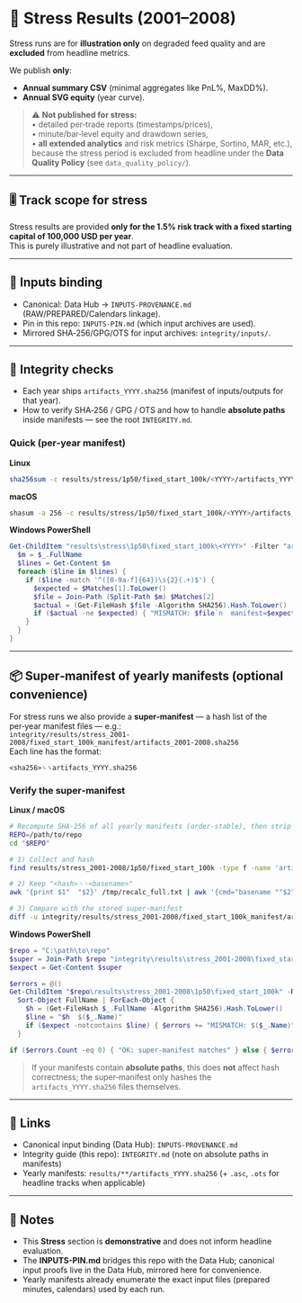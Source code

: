 # 🧪 Stress Results (2001–2008)

Stress runs are for **illustration only** on degraded feed quality and are **excluded** from headline metrics.

We publish **only**:
- **Annual summary CSV** (minimal aggregates like PnL%, MaxDD%).
- **Annual SVG equity** (year curve).

> ⚠️ **Not published for stress:**  
> • detailed per‑trade reports (timestamps/prices),  
> • minute/bar‑level equity and drawdown series,  
> • **all extended analytics** and risk metrics (Sharpe, Sortino, MAR, etc.),  
> because the stress period is excluded from headline under the **Data Quality Policy** (see `data_quality_policy/`).

---

## 🎚️ Track scope for stress
Stress results are provided **only for the 1.5% risk track with a fixed starting capital of 100,000 USD per year**.  
This is purely illustrative and not part of headline evaluation.

---

## 🔗 Inputs binding
- Canonical: Data Hub → `INPUTS-PROVENANCE.md` (RAW/PREPARED/Calendars linkage).  
- Pin in this repo: `INPUTS-PIN.md` (which input archives are used).  
- Mirrored SHA‑256/GPG/OTS for input archives: `integrity/inputs/`.

---

## 🔐 Integrity checks
- Each year ships `artifacts_YYYY.sha256` (manifest of inputs/outputs for that year).
- How to verify SHA‑256 / GPG / OTS and how to handle **absolute paths** inside manifests — see the root `INTEGRITY.md`.

### Quick (per‑year manifest)
**Linux**
```bash
sha256sum -c results/stress/1p50/fixed_start_100k/<YYYY>/artifacts_YYYY.sha256
```

**macOS**
```bash
shasum -a 256 -c results/stress/1p50/fixed_start_100k/<YYYY>/artifacts_YYYY.sha256
```

**Windows PowerShell**
```powershell
Get-ChildItem "results\stress\1p50\fixed_start_100k\<YYYY>" -Filter "artifacts_*.sha256" | ForEach-Object {
  $m = $_.FullName
  $lines = Get-Content $m
  foreach ($line in $lines) {
    if ($line -match '^([0-9a-f]{64})\s{2}(.+)$') {
      $expected = $Matches[1].ToLower()
      $file = Join-Path (Split-Path $m) $Matches[2]
      $actual = (Get-FileHash $file -Algorithm SHA256).Hash.ToLower()
      if ($actual -ne $expected) { "MISMATCH: $file`n  manifest=$expected`n  actual  =$actual" }
    }
  }
}
```

---

## 📦 Super‑manifest of yearly manifests (optional convenience)

For stress runs we also provide a **super‑manifest** — a hash list of the per‑year manifest files — e.g.:  
`integrity/results/stress_2001-2008/fixed_start_100k_manifest/artifacts_2001-2008.sha256`  
Each line has the format:  
```
<sha256>␠␠artifacts_YYYY.sha256
```

### Verify the super‑manifest

**Linux / macOS**
```bash
# Recompute SHA‑256 of all yearly manifests (order‑stable), then strip paths to basenames:
REPO=/path/to/repo
cd "$REPO"

# 1) Collect and hash
find results/stress_2001-2008/1p50/fixed_start_100k -type f -name 'artifacts_*.sha256' -print0   | sort -z   | xargs -0 shasum -a 256 > /tmp/recalc_full.txt

# 2) Keep "<hash>␠␠<basename>"
awk '{print $1"  "$2}' /tmp/recalc_full.txt | awk '{cmd="basename ""$2"""; cmd|getline b; close(cmd); print $1"  "b}' > /tmp/recalc_base.txt

# 3) Compare with the stored super‑manifest
diff -u integrity/results/stress_2001-2008/fixed_start_100k_manifest/artifacts_2001-2008.sha256 /tmp/recalc_base.txt   && echo "OK: super‑manifest matches" || echo "BAD: differences found"
```

**Windows PowerShell**
```powershell
$repo = "C:\path\to\repo"
$super = Join-Path $repo "integrity\results\stress_2001-2008\fixed_start_100k_manifest\artifacts_2001-2008.sha256"
$expect = Get-Content $super

$errors = @()
Get-ChildItem "$repo\results\stress_2001-2008\1p50\fixed_start_100k" -Recurse -Filter "artifacts_*.sha256" |
  Sort-Object FullName | ForEach-Object {
    $h = (Get-FileHash $_.FullName -Algorithm SHA256).Hash.ToLower()
    $line = "$h  $($_.Name)"
    if ($expect -notcontains $line) { $errors += "MISMATCH: $($_.Name)" }
  }

if ($errors.Count -eq 0) { "OK: super-manifest matches" } else { $errors -join "`n" }
```

> If your manifests contain **absolute paths**, this does **not** affect hash correctness; the super‑manifest only hashes the `artifacts_YYYY.sha256` files themselves.

---

## 🔗 Links
- Canonical input binding (Data Hub): `INPUTS-PROVENANCE.md`
- Integrity guide (this repo): `INTEGRITY.md` (note on absolute paths in manifests)
- Yearly manifests: `results/**/artifacts_YYYY.sha256` (+ `.asc`, `.ots` for headline tracks when applicable)

---

## 📝 Notes
- This **Stress** section is **demonstrative** and does not inform headline evaluation.
- The **INPUTS-PIN.md** bridges this repo with the Data Hub; canonical input proofs live in the Data Hub, mirrored here for convenience.
- Yearly manifests already enumerate the exact input files (prepared minutes, calendars) used by each run.

